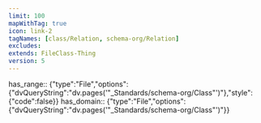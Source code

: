 ```yaml
---
limit: 100
mapWithTag: true
icon: link-2
tagNames: [class/Relation, schema-org/Relation]
excludes: 
extends: FileClass-Thing
version: 5
---
```


has_range:: {"type":"File","options":{"dvQueryString":"dv.pages('\"_Standards/schema-org/Class\"')"},"style":{"code":false}}
has_domain:: {"type":"File","options":{"dvQueryString":"dv.pages('\"_Standards/schema-org/Class\"')"}}

